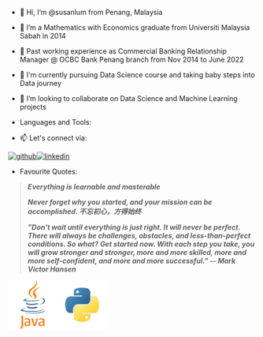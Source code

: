 - 👋 Hi, I’m @susanlum from Penang, Malaysia
- 🌱 I’m a Mathematics with Economics graduate from Universiti Malaysia Sabah in 2014
- 🌱 Past working experience as Commercial Banking Relationship Manager @ OCBC Bank Penang branch from Nov 2014 to June 2022
- 🌱 I'm currently pursuing Data Science course and taking baby steps into Data journey 
- 💞️ I’m looking to collaborate on Data Science and Machine Learning projects

- Languages and Tools:


- 📫 Let's connect via:

[![github](https://cloud.githubusercontent.com/assets/17016297/18839843/0e06a67a-83d2-11e6-993a-b35a182500e0.png)][1][![linkedin](https://cloud.githubusercontent.com/assets/17016297/18839848/0fc7e74e-83d2-11e6-8c6a-277fc9d6e067.png)][2]

[1]: http://www.github.com/susanlum
[2]: https://www.linkedin.com/in/lum-poh-poh-susan-04012183/

- Favourite Quotes:
> ***Everything is learnable and masterable***
> 
> ***Never forget why you started, and your mission can be accomplished. 不忘初心，方得始终***
>
> ***"Don't wait until everything is just right. It will never be perfect. There will always be challenges, obstacles, and less-than-perfect conditions. So what? Get started now. With each step you take, you will grow stronger and stronger, more and more skilled, more and more self-confident, and more and more successful." -- Mark Victor Hansen***

<img align="left" alt="Java" width="100px" src="https://raw.githubusercontent.com/github/explore/80688e429a7d4ef2fca1e82350fe8e3517d3494d/topics/java/java.png" />

<img align="left" alt="Python" width="100px" src="https://raw.githubusercontent.com/github/explore/80688e429a7d4ef2fca1e82350fe8e3517d3494d/topics/python/python.png" />

